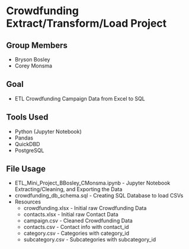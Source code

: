 # Crowdfunding Extract/Transform/Load Project

## Group Members

- Bryson Bosley
- Corey Monsma

## Goal

- ETL Crowdfunding Campaign Data from Excel to SQL

## Tools Used

- Python (Jupyter Notebook)
- Pandas
- QuickDBD
- PostgreSQL

## File Usage

- ETL_Mini_Project_BBosley_CMonsma.ipynb - Jupyter Notebook Extracting/Cleaning, and Exporting the Data
- crowdfunding_db_schema.sql - Creating SQL Database to load CSVs
- Resources
  - crowdfunding.xlsx - Initial raw Crowdfunding Data
  - contacts.xlsx - Initial raw Contact Data
  - campaign.csv - Cleaned Crowdfunding Data
  - contacts.csv - Contact info with contact_id
  - category.csv - Categories with category_id
  - subcategory.csv - Subcategories with subcategory_id

